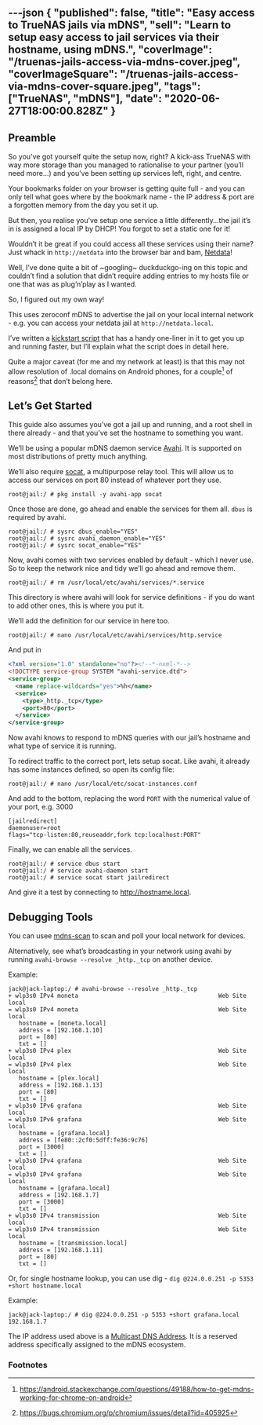 ---json
{
  "published": false,
  "title": "Easy access to TrueNAS jails via mDNS",
  "sell": "Learn to setup easy access to jail services via their hostname, using mDNS.",
  "coverImage": "/truenas-jails-access-via-mdns-cover.jpeg",
  "coverImageSquare": "/truenas-jails-access-via-mdns-cover-square.jpeg",
  "tags": ["TrueNAS", "mDNS"],
  "date": "2020-06-27T18:00:00.828Z"
}
---

## Preamble

So you’ve got yourself quite the setup now, right? A kick-ass TrueNAS with way more storage than you managed to rationalise to your partner (you’ll need more...) and you’ve been setting up services left, right, and centre.

Your bookmarks folder on your browser is getting quite full - and you can only tell what goes where by the bookmark name - the IP address & port are a forgotten memory from the day you set it up.

But then, you realise you’ve setup one service a little differently...the jail it’s in is assigned a local IP by DHCP! You forgot to set a static one for it!

Wouldn’t it be great if you could access all these services using their name? Just whack in `http://netdata` into the browser bar and bam, [Netdata](https://www.netdata.cloud/)!

Well, I’ve done quite a bit of ~googling~ duckduckgo-ing on this topic and couldn’t find a solution that didn’t require adding entries to my hosts file or one that was as plug’n’play as I wanted.

So, I figured out my own way!

This uses zeroconf mDNS to advertise the jail on your local internal network - e.g. you can access your netdata jail at `http://netdata.local`.

I’ve written a [kickstart script](https://gist.github.com/jack828/b8375b16b6fb9eae52201d4deb563ab7) that has a handy one-liner in it to get you up and running faster, but I’ll explain what the script does in detail here.

Quite a major caveat (for me and my network at least) is that this may not allow resolution of .local domains on Android phones, for a couple[^1] of reasons[^2] that don’t belong here.

## Let’s Get Started

This guide also assumes you’ve got a jail up and running, and a root shell in there already - and that you’ve set the hostname to something you want.

We’ll be using a popular mDNS daemon service [Avahi](http://avahi.org/). It is supported on most distributions of pretty much anything.

We’ll also require [socat](http://www.dest-unreach.org/socat/), a multipurpose relay tool. This will allow us to access our services on port 80 instead of whatever port they use.

~~~
root@jail:/ # pkg install -y avahi-app socat
~~~

Once those are done, go ahead and enable the services for them all. `dbus` is required by avahi.

~~~
root@jail:/ # sysrc dbus_enable="YES"
root@jail:/ # sysrc avahi_daemon_enable="YES"
root@jail:/ # sysrc socat_enable="YES"
~~~

Now, avahi comes with two services enabled by default - which I never use. So to keep the network nice and tidy we’ll go ahead and remove them.

~~~
root@jail:/ # rm /usr/local/etc/avahi/services/*.service
~~~

This directory is where avahi will look for service definitions - if you do want to add other ones, this is where you put it.

We’ll add the definition for our service in here too.

~~~
root@jail:/ # nano /usr/local/etc/avahi/services/http.service
~~~

And put in

~~~xml
<?xml version="1.0" standalone="no"?><!--*-nxml-*-->
<!DOCTYPE service-group SYSTEM "avahi-service.dtd">
<service-group>
  <name replace-wildcards="yes">%h</name>
  <service>
    <type>_http._tcp</type>
    <port>80</port>
  </service>
</service-group>
~~~


Now avahi knows to respond to mDNS queries with our jail’s hostname and what type of service it is running.

To redirect traffic to the correct port, lets setup socat. Like avahi, it already has some instances defined, so open its config file:

~~~
root@jail:/ # nano /usr/local/etc/socat-instances.conf
~~~

And add to the bottom, replacing the word `PORT` with the numerical value of your port, e.g. 3000

~~~
[jailredirect]
daemonuser=root
flags="tcp-listen:80,reuseaddr,fork tcp:localhost:PORT"
~~~

Finally, we can enable all the services.

~~~
root@jail:/ # service dbus start
root@jail:/ # service avahi-daemon start
root@jail:/ # service socat start jailredirect
~~~

And give it a test by connecting to http://hostname.local.

## Debugging Tools

You can usee [mdns-scan](https://github.com/alteholz/mdns-scan) to scan and poll your local network for devices.

Alternatively, see what’s broadcasting in your network using avahi by running `avahi-browse --resolve _http._tcp` on another device.

Example:

~~~
jack@jack-laptop:/ # avahi-browse --resolve _http._tcp
+ wlp3s0 IPv4 moneta                                        Web Site             local
= wlp3s0 IPv4 moneta                                        Web Site             local
   hostname = [moneta.local]
   address = [192.168.1.10]
   port = [80]
   txt = []
+ wlp3s0 IPv4 plex                                          Web Site             local
= wlp3s0 IPv4 plex                                          Web Site             local
   hostname = [plex.local]
   address = [192.168.1.13]
   port = [80]
   txt = []
+ wlp3s0 IPv6 grafana                                       Web Site             local
= wlp3s0 IPv6 grafana                                       Web Site             local
   hostname = [grafana.local]
   address = [fe80::2cf0:5dff:fe36:9c76]
   port = [3000]
   txt = []
+ wlp3s0 IPv4 grafana                                       Web Site             local
= wlp3s0 IPv4 grafana                                       Web Site             local
   hostname = [grafana.local]
   address = [192.168.1.7]
   port = [3000]
   txt = []
+ wlp3s0 IPv4 transmission                                  Web Site             local
= wlp3s0 IPv4 transmission                                  Web Site             local
   hostname = [transmission.local]
   address = [192.168.1.11]
   port = [80]
   txt = []
~~~

Or, for single hostname lookup, you can use dig - `dig @224.0.0.251 -p 5353 +short hostname.local`

Example:

~~~
jack@jack-laptop:/ # dig @224.0.0.251 -p 5353 +short grafana.local
192.168.1.7
~~~

The IP address used above is a [Multicast DNS Address](https://en.wikipedia.org/wiki/Multicast_DNS).
It is a reserved address specifically assigned to the mDNS ecosystem.

### Footnotes

[^1]: <https://android.stackexchange.com/questions/49188/how-to-get-mdns-working-for-chrome-on-android>
[^2]: <https://bugs.chromium.org/p/chromium/issues/detail?id=405925>
